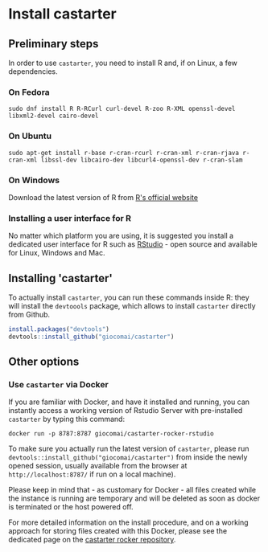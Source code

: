 Install castarter
================

Preliminary steps
-----------------

In order to use `castarter`, you need to install R and, if on Linux, a few dependencies.

### On Fedora

``` install
sudo dnf install R R-RCurl curl-devel R-zoo R-XML openssl-devel libxml2-devel cairo-devel
```

### On Ubuntu

``` install
sudo apt-get install r-base r-cran-rcurl r-cran-xml r-cran-rjava r-cran-xml libssl-dev libcairo-dev libcurl4-openssl-dev r-cran-slam
```

### On Windows

Download the latest version of R from [R's official website](https://www.r-project.org/%7Bhttps://www.r-project.org/)

### Installing a user interface for R

No matter which platform you are using, it is suggested you install a dedicated user interface for R such as [RStudio](https://www.rstudio.com/products/rstudio/download/) - open source and available for Linux, Windows and Mac.

Installing 'castarter'
----------------------

To actually install `castarter`, you can run these commands inside R: they will install the `devtoools` package, which allows to install `castarter` directly from Github.

``` r
install.packages("devtools")
devtools::install_github("giocomai/castarter")
```

Other options
-------------

### Use `castarter` via Docker

If you are familiar with Docker, and have it installed and running, you can instantly access a working version of Rstudio Server with pre-installed `castarter` by typing this command:

``` installing
docker run -p 8787:8787 giocomai/castarter-rocker-rstudio
```

To make sure you actually run the latest version of `castarter`, please run `devtools::install_github("giocomai/castarter")` from inside the newly opened session, usually available from the browser at `http://localhost:8787/` if run on a local machine).

Please keep in mind that - as customary for Docker - all files created while the instance is running are temporary and will be deleted as soon as docker is terminated or the host powered off.

For more detailed information on the install procedure, and on a working approach for storing files created with this Docker, please see the dedicated page on the [castarter rocker repository](https://github.com/giocomai/castarter-rocker/tree/master/rstudio).
